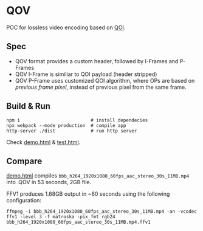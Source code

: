 # QOV

POC for lossless video encoding based on [QOI](https://qoiformat.org/).

## Spec

- QOV format provides a custom header, followed by I-Frames and P-Frames
- QOV I-Frame is similiar to QOI payload (header stripped)
- QOV P-Frame uses customized QOI algorithm, where OPs are based on *previous frame pixel*, instead of previous pixel from the same frame.

## Build & Run

```
npm i                          # install dependecies
npx webpack --mode production  # compile app
http-server ./dist             # run http server
```

Check [demo.html](http://localhost:8080/demo.html) & [test.html](http://localhost:8080/test.html).


## Compare

[demo.html](http://localhost:8080/demo.html) compiles `bbb_h264_1920x1080_60fps_aac_stereo_30s_11MB.mp4` into .QOV in 53 seconds, 2GB file.

FFV1 produces 1.68GB output in ~60 seconds using the following configuration:

```
ffmpeg -i bbb_h264_1920x1080_60fps_aac_stereo_30s_11MB.mp4 -an -vcodec ffv1 -level 3 -f matroska -pix_fmt rgb24 bbb_h264_1920x1080_60fps_aac_stereo_30s_11MB.mp4.ffv1
```

